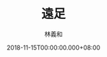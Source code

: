 ---
issue: 301
title: 遠足
author: 林義和
date: 2018-11-15T00:00:00.000+08:00
topic: 懷想
difficulty: 1
wikidata: Q98095730
wikidata_link: https://www.wikidata.org/wiki/Q98095730
author_wikidata_link: https://www.wikidata.org/wiki/Q98096290
author_wikidata: Q98096290
---